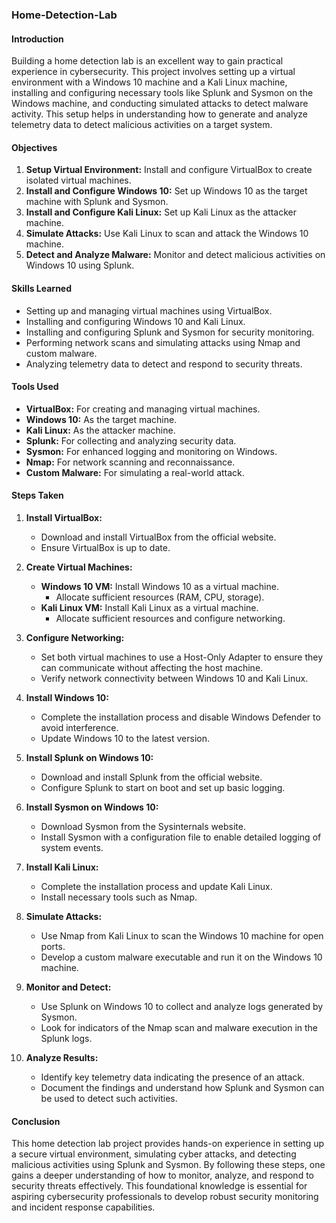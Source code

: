 ### Home-Detection-Lab 

#### Introduction
Building a home detection lab is an excellent way to gain practical experience in cybersecurity. This project involves setting up a virtual environment with a Windows 10 machine and a Kali Linux machine, installing and configuring necessary tools like Splunk and Sysmon on the Windows machine, and conducting simulated attacks to detect malware activity. This setup helps in understanding how to generate and analyze telemetry data to detect malicious activities on a target system.

#### Objectives
1. **Setup Virtual Environment:** Install and configure VirtualBox to create isolated virtual machines.
2. **Install and Configure Windows 10:** Set up Windows 10 as the target machine with Splunk and Sysmon.
3. **Install and Configure Kali Linux:** Set up Kali Linux as the attacker machine.
4. **Simulate Attacks:** Use Kali Linux to scan and attack the Windows 10 machine.
5. **Detect and Analyze Malware:** Monitor and detect malicious activities on Windows 10 using Splunk.

#### Skills Learned
- Setting up and managing virtual machines using VirtualBox.
- Installing and configuring Windows 10 and Kali Linux.
- Installing and configuring Splunk and Sysmon for security monitoring.
- Performing network scans and simulating attacks using Nmap and custom malware.
- Analyzing telemetry data to detect and respond to security threats.

#### Tools Used
- **VirtualBox:** For creating and managing virtual machines.
- **Windows 10:** As the target machine.
- **Kali Linux:** As the attacker machine.
- **Splunk:** For collecting and analyzing security data.
- **Sysmon:** For enhanced logging and monitoring on Windows.
- **Nmap:** For network scanning and reconnaissance.
- **Custom Malware:** For simulating a real-world attack.

#### Steps Taken

1. **Install VirtualBox:**
   - Download and install VirtualBox from the official website.
   - Ensure VirtualBox is up to date.

2. **Create Virtual Machines:**
   - **Windows 10 VM:** Install Windows 10 as a virtual machine.
     - Allocate sufficient resources (RAM, CPU, storage).
   - **Kali Linux VM:** Install Kali Linux as a virtual machine.
     - Allocate sufficient resources and configure networking.

3. **Configure Networking:**
   - Set both virtual machines to use a Host-Only Adapter to ensure they can communicate without affecting the host machine.
   - Verify network connectivity between Windows 10 and Kali Linux.

4. **Install Windows 10:**
   - Complete the installation process and disable Windows Defender to avoid interference.
   - Update Windows 10 to the latest version.

5. **Install Splunk on Windows 10:**
   - Download and install Splunk from the official website.
   - Configure Splunk to start on boot and set up basic logging.

6. **Install Sysmon on Windows 10:**
   - Download Sysmon from the Sysinternals website.
   - Install Sysmon with a configuration file to enable detailed logging of system events.

7. **Install Kali Linux:**
   - Complete the installation process and update Kali Linux.
   - Install necessary tools such as Nmap.

8. **Simulate Attacks:**
   - Use Nmap from Kali Linux to scan the Windows 10 machine for open ports.
   - Develop a custom malware executable and run it on the Windows 10 machine.

9. **Monitor and Detect:**
   - Use Splunk on Windows 10 to collect and analyze logs generated by Sysmon.
   - Look for indicators of the Nmap scan and malware execution in the Splunk logs.

10. **Analyze Results:**
    - Identify key telemetry data indicating the presence of an attack.
    - Document the findings and understand how Splunk and Sysmon can be used to detect such activities.

#### Conclusion
This home detection lab project provides hands-on experience in setting up a secure virtual environment, simulating cyber attacks, and detecting malicious activities using Splunk and Sysmon. By following these steps, one gains a deeper understanding of how to monitor, analyze, and respond to security threats effectively. This foundational knowledge is essential for aspiring cybersecurity professionals to develop robust security monitoring and incident response capabilities.
